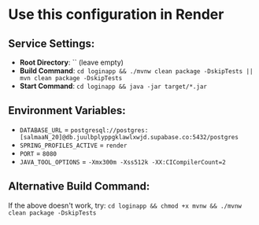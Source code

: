 # Use this configuration in Render

## Service Settings:
- **Root Directory**: `` (leave empty)
- **Build Command**: `cd loginapp && ./mvnw clean package -DskipTests || mvn clean package -DskipTests`
- **Start Command**: `cd loginapp && java -jar target/*.jar`

## Environment Variables:
- `DATABASE_URL` = `postgresql://postgres:[salmaaN_20]@db.juulbplyppgklawlxwjd.supabase.co:5432/postgres`
- `SPRING_PROFILES_ACTIVE` = `render`
- `PORT` = `8080`
- `JAVA_TOOL_OPTIONS` = `-Xmx300m -Xss512k -XX:CICompilerCount=2`

## Alternative Build Command:
If the above doesn't work, try:
`cd loginapp && chmod +x mvnw && ./mvnw clean package -DskipTests`
